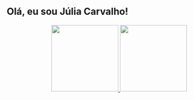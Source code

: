 ## Olá, eu sou Júlia Carvalho!
<div align="center">
  <a href="https://github.com/juliacarvp">
  <img height="150em" src="https://github-readme-stats.vercel.app/api?username=juliacarvp&show_icons=true&theme=tokyonight&include_all_commits=true&count_private=true"/>
  <img height="150em" src="https://github-readme-stats.vercel.app/api/top-langs/?username=juliacarvp&layout=compact&langs_count=7&theme=tokyonight"/>
</div>

<div style="display: inline_block"><br>
